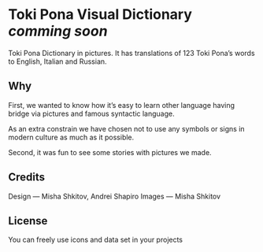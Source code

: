 Toki Pona Visual Dictionary *comming soon*
=========================================

Toki Pona Dictionary in pictures. It has translations of 123 Toki Pona’s words to English, Italian and Russian.

## Why
First, we wanted to know how it’s easy to learn other language having bridge via pictures and famous syntactic language. 

As an extra constrain we have chosen not to use any symbols or signs in modern culture as much as it possible.

Second, it was fun to see some stories with pictures we made. 


## Credits
Design — Misha Shkitov, Andrei Shapiro
Images — Misha Shkitov

## License
You can freely use icons and data set in your projects 


